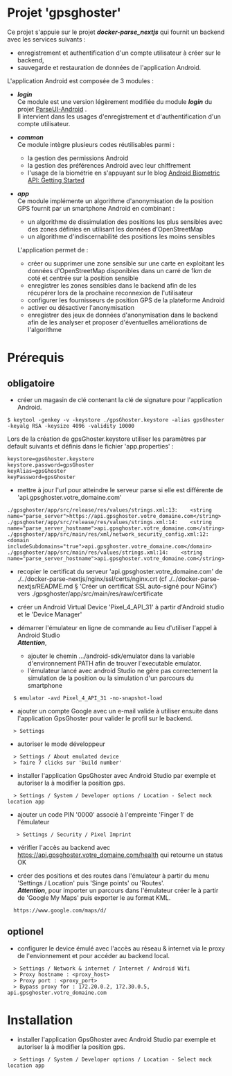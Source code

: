 # Projet 'gpsghoster'

Ce projet s'appuie sur le projet ***docker-parse_nextjs*** qui fournit un backend avec les services suivants :
- enregistrement et authentification d'un compte utilisateur à créer sur le backend,
- sauvegarde et restauration de données de l'application Android.

L'application Android est composée de 3 modules :
- ***login*** \
  Ce module est une version légèrement modifiée du module ***login*** du projet [ParseUI-Android](https://github.com/parse-community/ParseUI-Android) .\
  Il intervient dans les usages d'enregistrement et d'authentification d'un compte utilisateur.
- ***common*** \
  Ce module intègre plusieurs codes réutilisables parmi :
  - la gestion des permissions Android 
  - la gestion des préférences Android avec leur chiffrement
  - l'usage de la biométrie en s'appuyant sur le blog [Android Biometric API: Getting Started](https://www.kodeco.com/18782293-android-biometric-api-getting-started)
- ***app*** \
  Ce module implémente un algorithme d'anonymisation de la position GPS fournit par un smartphone Android en combinant :
  - un algorithme de dissimulation des positions les plus sensibles avec des zones définies en utilisant les données d'OpenStreetMap
  - un algorithme d'indiscernabilité des positions les moins sensibles

  L'application permet de :
  - créer ou supprimer une zone sensible sur une carte en exploitant les données d'OpenStreetMap disponibles dans un carré de 1km de coté et centrée sur la position sensible
  - enregistrer les zones sensibles dans le backend afin de les récupérer lors de la prochaine reconnexion de l'utilisateur
  - configurer les fournisseurs de position GPS de la plateforme Android
  - activer ou désactiver l'anonymisation
  - enregistrer des jeux de données d'anonymisation dans le backend afin de les analyser et proposer d'éventuelles améliorations de l'algorithme  
    
# Prérequis

## obligatoire

- créer un magasin de clé contenant la clé de signature pour l'application Android.
```
$ keytool -genkey -v -keystore ./gpsGhoster.keystore -alias gpsGhoster -keyalg RSA -keysize 4096 -validity 10000
```

Lors de la création de gpsGhoster.keystore utiliser les paramètres par default suivants et définis dans le fichier 'app.properties' :
```
keystore=gpsGhoster.keystore
keystore.password=gpsGhoster
keyAlias=gpsGhoster
keyPassword=gpsGhoster
```

- mettre à jour l'url pour atteindre le serveur parse si elle est différente de 'api.gpsghoster.votre_domaine.com'

```
./gpsghoster/app/src/release/res/values/strings.xml:13:    <string name="parse_server">https://api.gpsghoster.votre_domaine.com</string>
./gpsghoster/app/src/release/res/values/strings.xml:14:    <string name="parse_server_hostname">api.gpsghoster.votre_domaine.com</string>
./gpsghoster/app/src/main/res/xml/network_security_config.xml:12:        <domain includeSubdomains="true">api.gpsghoster.votre_domaine.com</domain>
./gpsghoster/app/src/main/res/values/strings.xml:14:    <string name="parse_server_hostname">api.gpsghoster.votre_domaine.com</string>
```

- recopier le certificat du serveur 'api.gpsghoster.votre_domaine.com'
de   ./../docker-parse-nextjs/nginx/ssl/certs/nginx.crt (cf ./../docker-parse-nextjs/README.md § 'Créer un certificat SSL auto-signé pour NGinx')
vers ./gpsghoster/app/src/main/res/raw/certificate

- créer un Android Virtual Device 'Pixel_4_API_31' à partir d'Android studio et le 'Device Manager'

- démarrer l'émulateur en ligne de commande au lieu d'utiliser l'appel à Android Studio \
  ***Attention***, 
  - ajouter le chemin .../android-sdk/emulator dans la variable d'environnement PATH afin de trouver l'executable emulator.
  - l'émulateur lancé avec android Studio ne gère pas correctement la simulation de la position ou la simulation d'un parcours du smartphone
```
  $ emulator -avd Pixel_4_API_31 -no-snapshot-load
```
- ajouter un compte Google avec un e-mail valide à utiliser ensuite dans l'application GpsGhoster pour valider le profil sur le backend.
```
  > Settings
```
- autoriser le mode développeur
```
  > Settings / About emulated device 
  > faire 7 clicks sur 'Build number' 
```
- installer l'application GpsGhoster avec Android Studio par exemple et autoriser la à modifier la position gps.
```
  > Settings / System / Developer options / Location - Select mock location app 
```  
- ajouter un code PIN '0000' associé à l'empreinte 'Finger 1' de l'émulateur
```  
   > Settings / Security / Pixel Imprint 
```
- vérifier l'accès au backend avec https://api.gpsghoster.votre_domaine.com/health qui retourne un status OK

- créer des positions et des routes dans l'émulateur à partir du menu 'Settings / Location' puis 'Singe points' ou 'Routes'. \
  ***Attention***, pour importer un parcours dans l'émulateur créer le à partir de 'Google My Maps' puis exporter le au format KML. 
```
  https://www.google.com/maps/d/
```

## optionel
- configurer le device émulé avec l'accès au réseau & internet via le proxy de l'envionnement et pour accéder au backend local.
```
  > Settings / Network & internet / Internet / Android Wifi
  > Proxy hostname : <proxy_host>
  > Proxy port : <proxy_port>
  > Bypass proxy for : 172.20.0.2, 172.30.0.5, api.gpsghoster.votre_domaine.com
```

# Installation

- installer l'application GpsGhoster avec Android Studio par exemple et autoriser la à modifier la position gps.
```
  > Settings / System / Developer options / Location - Select mock location app 
```  
